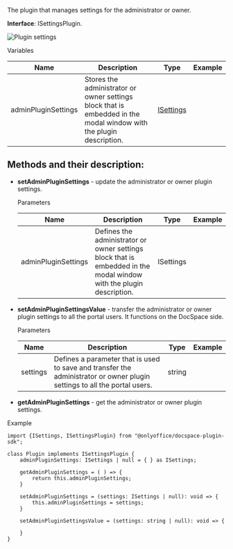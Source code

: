 The plugin that manages settings for the administrator or owner.

**Interface**: ISettingsPlugin.

![Plugin settings](/content/img/docspace/settings-block.png)

Variables

| Name                | Description                                                                                                        | Type                                                                                                            | Example |
| ------------------- | ------------------------------------------------------------------------------------------------------------------ | --------------------------------------------------------------------------------------------------------------- | ------- |
| adminPluginSettings | Stores the administrator or owner settings block that is embedded in the modal window with the plugin description. | [ISettings](https://github.com/ONLYOFFICE/docspace-plugin-sdk/blob/master/src/interfaces/settings/ISettings.ts) |         |

## Methods and their description:

* **setAdminPluginSettings** - update the administrator or owner plugin settings.

  Parameters

  | Name                | Description                                                                                                         | Type      | Example |
  | ------------------- | ------------------------------------------------------------------------------------------------------------------- | --------- | ------- |
  | adminPluginSettings | Defines the administrator or owner settings block that is embedded in the modal window with the plugin description. | ISettings |         |

* **setAdminPluginSettingsValue** - transfer the administrator or owner plugin settings to all the portal users. It functions on the DocSpace side.

  Parameters

  | Name     | Description                                                                                                               | Type   | Example |
  | -------- | ------------------------------------------------------------------------------------------------------------------------- | ------ | ------- |
  | settings | Defines a parameter that is used to save and transfer the administrator or owner plugin settings to all the portal users. | string |         |

* **getAdminPluginSettings** - get the administrator or owner plugin settings.

Example

```
import {ISettings, ISettingsPlugin} from "@onlyoffice/docspace-plugin-sdk";

class Plugin implements ISettingsPlugin {
    adminPluginSettings: ISettings | null = { } as ISettings;

    getAdminPluginSettings = ( ) => {
        return this.adminPluginSettings;
    }

    setAdminPluginSettings = (settings: ISettings | null): void => {
        this.adminPluginSettings = settings;
    }

    setAdminPluginSettingsValue = (settings: string | null): void => {

    }
}
```
